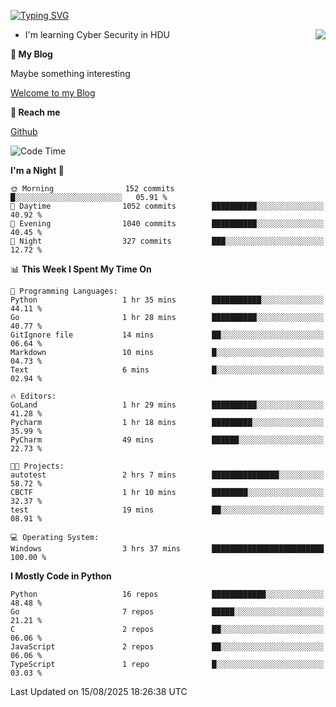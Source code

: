 [![Typing SVG](https://readme-typing-svg.herokuapp.com?font=Fira+Code&pause=1000&random=false&width=450&height=60&lines=Hello+%F0%9F%91%8B%F0%9F%8F%BB;I'm+JBNRZ)](https://git.io/typing-svg)

<a href="#">
  <img align="right" src="https://github-readme-stats.vercel.app/api?username=JBNRZ&show_icons=true&bg_color=15,f2f7fd,E0EAFC" />
</a>

- I'm learning Cyber Security in HDU

 **🌱 My Blog**

Maybe something interesting

[Welcome to my Blog](https://jbnrz.com.cn/)

 **💬 Reach me** 

[Github](https://github.com/JBNRZ)


<!--START_SECTION:waka-->
![Code Time](http://img.shields.io/badge/Code%20Time-1%2C366%20hrs%2010%20mins-blue)

**I'm a Night 🦉** 

```text
🌞 Morning                152 commits         █░░░░░░░░░░░░░░░░░░░░░░░░   05.91 % 
🌆 Daytime                1052 commits        ██████████░░░░░░░░░░░░░░░   40.92 % 
🌃 Evening                1040 commits        ██████████░░░░░░░░░░░░░░░   40.45 % 
🌙 Night                  327 commits         ███░░░░░░░░░░░░░░░░░░░░░░   12.72 % 
```


📊 **This Week I Spent My Time On** 

```text
💬 Programming Languages: 
Python                   1 hr 35 mins        ███████████░░░░░░░░░░░░░░   44.11 % 
Go                       1 hr 28 mins        ██████████░░░░░░░░░░░░░░░   40.77 % 
GitIgnore file           14 mins             ██░░░░░░░░░░░░░░░░░░░░░░░   06.64 % 
Markdown                 10 mins             █░░░░░░░░░░░░░░░░░░░░░░░░   04.73 % 
Text                     6 mins              █░░░░░░░░░░░░░░░░░░░░░░░░   02.94 % 

🔥 Editors: 
GoLand                   1 hr 29 mins        ██████████░░░░░░░░░░░░░░░   41.28 % 
Pycharm                  1 hr 18 mins        █████████░░░░░░░░░░░░░░░░   35.99 % 
PyCharm                  49 mins             ██████░░░░░░░░░░░░░░░░░░░   22.73 % 

🐱‍💻 Projects: 
autotest                 2 hrs 7 mins        ███████████████░░░░░░░░░░   58.72 % 
CBCTF                    1 hr 10 mins        ████████░░░░░░░░░░░░░░░░░   32.37 % 
test                     19 mins             ██░░░░░░░░░░░░░░░░░░░░░░░   08.91 % 

💻 Operating System: 
Windows                  3 hrs 37 mins       █████████████████████████   100.00 % 
```

**I Mostly Code in Python** 

```text
Python                   16 repos            ████████████░░░░░░░░░░░░░   48.48 % 
Go                       7 repos             █████░░░░░░░░░░░░░░░░░░░░   21.21 % 
C                        2 repos             ██░░░░░░░░░░░░░░░░░░░░░░░   06.06 % 
JavaScript               2 repos             ██░░░░░░░░░░░░░░░░░░░░░░░   06.06 % 
TypeScript               1 repo              █░░░░░░░░░░░░░░░░░░░░░░░░   03.03 % 
```




 Last Updated on 15/08/2025 18:26:38 UTC
<!--END_SECTION:waka-->
